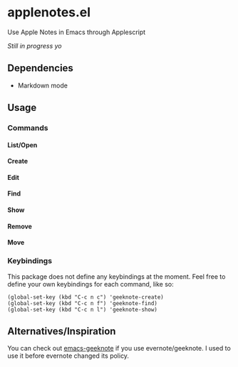 # applenotes.el

Use Apple Notes in Emacs through Applescript

*Still in progress yo*

## Dependencies

 * Markdown mode
 
## Usage

### Commands

#### List/Open

#### Create

#### Edit

#### Find

#### Show

#### Remove

#### Move

### Keybindings

This package does not define any keybindings at the moment. Feel free to define
your own keybindings for each command, like so:

```
(global-set-key (kbd "C-c n c") 'geeknote-create)
(global-set-key (kbd "C-c n f") 'geeknote-find)
(global-set-key (kbd "C-c n l") 'geeknote-show)
```

## Alternatives/Inspiration

You can check
out
[emacs-geeknote](https://github.com/https://github.com/avendael/emacs-geeknote) if
you use evernote/geeknote.  I used to use it before evernote changed
its policy.
